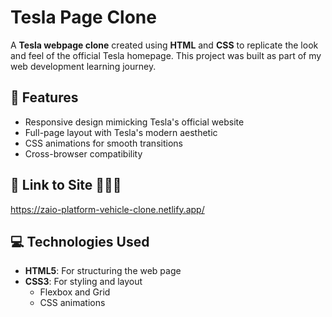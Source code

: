 # Tesla Page Clone

A **Tesla webpage clone** created using **HTML** and **CSS** to replicate the look and feel of the official Tesla homepage. This project was built as part of my web development learning journey.

## 🚀 Features

- Responsive design mimicking Tesla's official website
- Full-page layout with Tesla's modern aesthetic
- CSS animations for smooth transitions
- Cross-browser compatibility

## 📸 Link to Site 👩🏽‍💻

https://zaio-platform-vehicle-clone.netlify.app/

## 💻 Technologies Used

- **HTML5**: For structuring the web page
- **CSS3**: For styling and layout
  - Flexbox and Grid
  - CSS animations
